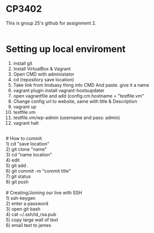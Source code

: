 # CP3402
This is group 25's github for assignment 2. <br>
<br>
# Setting up local enviroment <br>
1) install git <br>
2) Install VirtualBox & Vagrant <br>
3) Open CMD with administator <br>
4) cd (repository save location) <br> 
5) Take link from lindsasy thing into CMD And paste. give it a name <br> 
6) vagrant plugin install vagrant-hostsupdater <br> 
7) open vagrantfile and add (config.cm.hostname = "testfile.vm" <br>
8) Change config url to website, same with title & Description <br> 
9) vagrant up <br> 
10) testfile.vm <br>
11) testfile.vm/wp-admin (username and pass: admin) <br>
12) vagrant halt <br>
<br>
# How to commit <br>
1) cd "save location" <br> 
2) git clone "name" <br>
3) cd "name location" <br>
4) edit <br>
5) git add . <br>
6) git commit -m "commit title" <br>
7) git status <br>
8) git push <br>
<br>
# Creating/Joining our live with SSH <br>
1) ssh-keygen <br>
2) enter a password <br>
3) open git bash <br>
4) cat ~/.ssh/id_rsa.pub <br>
5) copy large wall of text <br> 
6) email text to james <br>
<br> 

